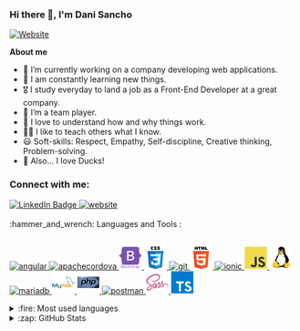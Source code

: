 ### Hi there 👋, I'm Dani Sancho

[![Website](https://img.shields.io/website?label=dani-sancho.github.io&style=for-the-badge&url=https%3A%2F%2Fcodestackr.com)](https://dani-sancho.github.io/)


**About me**

- 🔭 I’m currently working on a company developing web applications.
- 🌱 I am constantly learning new things.
- 🎖️  I study everyday to land a job as a Front-End Developer at a great company.
- 🤝 I’m a team player.
- 🤔 I love to understand how and why things work.
- 👨‍🏫	I like to teach others what I know.
- 😃 Soft-skills: Respect, Empathy, Self-discipline, Creative thinking, Problem-solving.
- :duck: Also... I love Ducks!

### Connect with me:

<div id="badges">
  <a href="https://www.linkedin.com/in/daniel-sancho-jara/" target="_blank">
    <img src="https://img.shields.io/static/v1?label=&labelColor=505050&message=daniel-sancho-jara&color=68A3F0&style=flat&logo=linkedin&logoColor=%68A3F0" alt="LinkedIn Badge"/>
  </a>
  <a href="https://dani-sancho.github.io/" target="_blank">
    <img src="https://img.shields.io/static/v1?label=&labelColor=505050&message=dani-sancho.github.io&color=68A3F0&style=flat&logo=google-chrome&logoColor=44cc11" alt="website"/>
  </a>
</div>

<br>
:hammer_and_wrench: Languages and Tools :

<br>
<br>
<p align="left"> <a href="https://angular.io" target="_blank" rel="noreferrer"> <img src="https://angular.io/assets/images/logos/angular/angular.svg" alt="angular" width="40" height="40"/> </a> <a href="https://cordova.apache.org/" target="_blank" rel="noreferrer"> <img src="https://www.vectorlogo.zone/logos/apache_cordova/apache_cordova-icon.svg" alt="apachecordova" width="40" height="40"/> </a> <a href="https://getbootstrap.com" target="_blank" rel="noreferrer"> <img src="https://raw.githubusercontent.com/devicons/devicon/master/icons/bootstrap/bootstrap-plain-wordmark.svg" alt="bootstrap" width="40" height="40"/> </a> <a href="https://www.w3schools.com/css/" target="_blank" rel="noreferrer"> <img src="https://raw.githubusercontent.com/devicons/devicon/master/icons/css3/css3-original-wordmark.svg" alt="css3" width="40" height="40"/> </a> <a href="https://git-scm.com/" target="_blank" rel="noreferrer"> <img src="https://www.vectorlogo.zone/logos/git-scm/git-scm-icon.svg" alt="git" width="40" height="40"/> </a> <a href="https://www.w3.org/html/" target="_blank" rel="noreferrer"> <img src="https://raw.githubusercontent.com/devicons/devicon/master/icons/html5/html5-original-wordmark.svg" alt="html5" width="40" height="40"/> </a> <a href="https://ionicframework.com" target="_blank" rel="noreferrer"> <img src="https://upload.wikimedia.org/wikipedia/commons/d/d1/Ionic_Logo.svg" alt="ionic" width="40" height="40"/> </a> <a href="https://developer.mozilla.org/en-US/docs/Web/JavaScript" target="_blank" rel="noreferrer"> <img src="https://raw.githubusercontent.com/devicons/devicon/master/icons/javascript/javascript-original.svg" alt="javascript" width="40" height="40"/> </a> <a href="https://www.linux.org/" target="_blank" rel="noreferrer"> <img src="https://raw.githubusercontent.com/devicons/devicon/master/icons/linux/linux-original.svg" alt="linux" width="40" height="40"/> </a> <a href="https://mariadb.org/" target="_blank" rel="noreferrer"> <img src="https://www.vectorlogo.zone/logos/mariadb/mariadb-icon.svg" alt="mariadb" width="40" height="40"/> </a> <a href="https://www.mysql.com/" target="_blank" rel="noreferrer"> <img src="https://raw.githubusercontent.com/devicons/devicon/master/icons/mysql/mysql-original-wordmark.svg" alt="mysql" width="40" height="40"/> </a> <a href="https://www.php.net" target="_blank" rel="noreferrer"> <img src="https://raw.githubusercontent.com/devicons/devicon/master/icons/php/php-original.svg" alt="php" width="40" height="40"/> </a> <a href="https://postman.com" target="_blank" rel="noreferrer"> <img src="https://www.vectorlogo.zone/logos/getpostman/getpostman-icon.svg" alt="postman" width="40" height="40"/> </a> <a href="https://sass-lang.com" target="_blank" rel="noreferrer"> <img src="https://raw.githubusercontent.com/devicons/devicon/master/icons/sass/sass-original.svg" alt="sass" width="40" height="40"/> </a> <a href="https://www.typescriptlang.org/" target="_blank" rel="noreferrer"> <img src="https://raw.githubusercontent.com/devicons/devicon/master/icons/typescript/typescript-original.svg" alt="typescript" width="40" height="40"/> </a> </p>


<details>
  <summary>:fire: Most used languages</summary>

  <img alt="dani sancho Github Languages" src="https://github-readme-stats.vercel.app/api/top-langs/?username=dani-sancho&theme=buefy&layout=compact" />

</details>

<details>
  <summary>:zap: GitHub Stats</summary>

  <img alt="dani sancho Github Stats" src="https://github-readme-stats.vercel.app/api?username=dani-sancho&show_icons=true&hide_border=true" />

</details>

[website]: https://dani-sancho.github.io/
[linkedin]: https://www.linkedin.com/in/daniel-sancho-jara/
